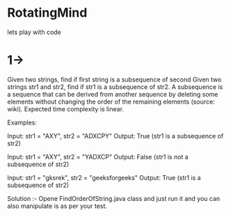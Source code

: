 # RotatingMind
lets play with code

#  1->

Given two strings, find if first string is a subsequence of second
Given two strings str1 and str2, find if str1 is a subsequence of str2. A subsequence is a sequence that can be derived from another sequence by deleting some elements without changing the order of the remaining elements (source: wiki). Expected time complexity is linear.

Examples:

Input: str1 = "AXY", str2 = "ADXCPY"
Output: True (str1 is a subsequence of str2)

Input: str1 = "AXY", str2 = "YADXCP"
Output: False (str1 is not a subsequence of str2)

Input: str1 = "gksrek", str2 = "geeksforgeeks"
Output: True (str1 is a subsequence of str2)

Solution :- Opene FindOrderOfString.java class and just run it and you can also manipulate is as per your test.

